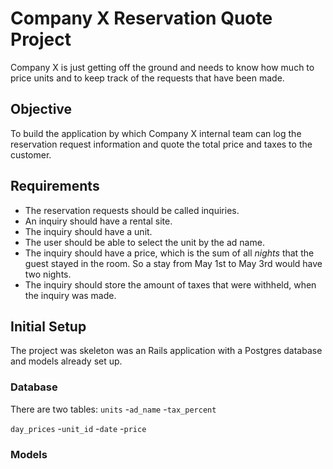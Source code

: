 # Company X Reservation Quote Project

Company X is just getting off the ground and needs to know how much to price units and to keep track of the requests that have been made.

## Objective

To build the application by which Company X internal team can log the reservation request information and quote the total price and taxes to the customer.

## Requirements

- The reservation requests should be called inquiries.
- An inquiry should have a rental site.
- The inquiry should have a unit.
- The user should be able to select the unit by the ad name.
- The inquiry should have a price, which is the sum of all _nights_ that the guest stayed in the room. So a stay from May 1st to May 3rd would have two nights.
- The inquiry should store the amount of taxes that were withheld, when the inquiry was made.

## Initial Setup

The project was skeleton was an Rails application with a Postgres database and models already set up.

### Database

There are two tables: 
`units`
-`ad_name`
-`tax_percent`

`day_prices`
-`unit_id`
-`date`
-`price`

### Models

